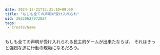 ```yaml
---
date: 2024-12-21T15:31:10+09:00
title: "もしも全ての声明が受け入れられ"
uid: 20220627072024
tags:
 - Create/Game
---
```


もしも全ての声明が受け入れられる民主的ゲームが出来たならば、
それはきっと強烈な迄に行動の規範になるだろう。